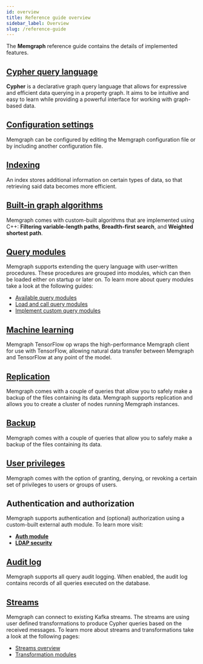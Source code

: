 ```yaml
---
id: overview
title: Reference guide overview
sidebar_label: Overview
slug: /reference-guide
---
```


The **Memgraph** reference guide contains the details of implemented features.

## [Cypher query language](/cypher-manual)

**Cypher** is a declarative graph query language that allows for expressive and efficient data querying in a property graph. It aims to be intuitive and easy to learn while
providing a powerful interface for working with graph-based data.

## [Configuration settings](./configuration.md)

Memgraph can be configured by editing the Memgraph configuration file or by including another configuration file.

## [Indexing](./indexing.md)

An index stores additional information on certain types of data, so that retrieving said data becomes more efficient.

## [Built-in graph algorithms](./graph-algorithms.md)

Memgraph comes with custom-built algorithms that are implemented using C++: **Filtering variable-length paths**, **Breadth-first search**, and **Weighted shortest path**.

## [Query modules](/reference-guide/query-modules/overview.md)

Memgraph supports extending the query language with user-written procedures.
These procedures are grouped into modules, which can then be loaded either on startup or later on.
To learn more about query modules take a look at the following guides:
* [Available query modules](/reference-guide/query-modules/available-query-modules.md)
* [Load and call query modules](/reference-guide/query-modules/load-call-query-modules.md)
* [Implement custom query modules](/reference-guide/query-modules/implement-query-modules.md)

## [Machine learning](./tensorflow.md)

Memgraph TensorFlow op wraps the high-performance Memgraph client for use with TensorFlow,
allowing natural data transfer between Memgraph and TensorFlow at any point of the model.

## [Replication](./replication.md)

Memgraph comes with a couple of queries that allow you to safely make a backup of the files containing its data.
Memgraph supports replication and allows you to create a cluster of nodes running Memgraph instances.

## [Backup](./backup.md)

Memgraph comes with a couple of queries that allow you to safely make a backup of the files containing its data.

## [User privileges](./security.md)

Memgraph comes with the option of granting, denying, or revoking a certain set of privileges to users or groups of users.

## Authentication and authorization

Memgraph supports authentication and (optional) authorization using a custom-built external auth module.
To learn more visit:
* **[Auth module](./auth-module.md)**
* **[LDAP security](./ldap-security.md)**

## [Audit log](./audit-log.md)

Memgraph supports all query audit logging. When enabled, the audit log contains records of all queries executed on the database.

## [Streams](/reference-guide/streams/overview.md)

Memgraph can connect to existing Kafka streams. The streams are using user defined transformations to produce Cypher queries based on the received messages.
To learn more about streams and transformations take a look at the following pages:
* [Streams overview](/reference-guide/streams/overview.md)
* [Transformation modules](/reference-guide/streams/transformation-modules/overview.md)
